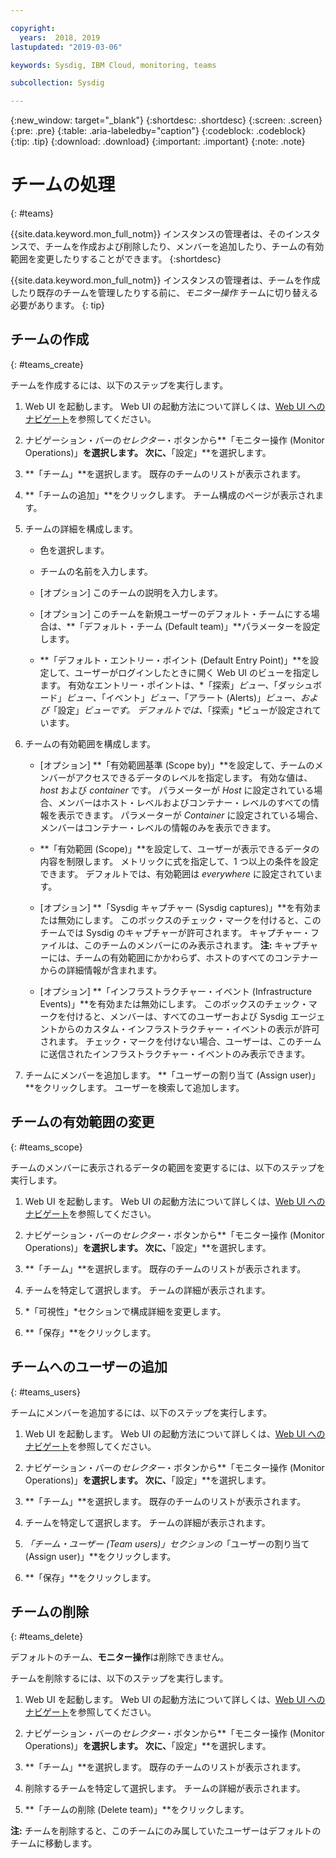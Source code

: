 ```yaml
---

copyright:
  years:  2018, 2019
lastupdated: "2019-03-06"

keywords: Sysdig, IBM Cloud, monitoring, teams

subcollection: Sysdig

---
```


{:new_window: target="_blank"}
{:shortdesc: .shortdesc}
{:screen: .screen}
{:pre: .pre}
{:table: .aria-labeledby="caption"}
{:codeblock: .codeblock}
{:tip: .tip}
{:download: .download}
{:important: .important}
{:note: .note}

# チームの処理
{: #teams}

{{site.data.keyword.mon_full_notm}} インスタンスの管理者は、そのインスタンスで、チームを作成および削除したり、メンバーを追加したり、チームの有効範囲を変更したりすることができます。 
{:shortdesc} 

{{site.data.keyword.mon_full_notm}} インスタンスの管理者は、チームを作成したり既存のチームを管理したりする前に、*モニター操作* チームに切り替える必要があります。
{: tip}

## チームの作成
{: #teams_create}

チームを作成するには、以下のステップを実行します。

1. Web UI を起動します。 Web UI の起動方法について詳しくは、[Web UI へのナビゲート](/docs/services/Monitoring-with-Sysdig?topic=Sysdig-launch#launch)を参照してください。 
    
2. ナビゲーション・バーの*セレクター*・ボタンから**「モニター操作 (Monitor Operations)」**を選択します。 次に、**「設定」**を選択します。

3. **「チーム」**を選択します。 既存のチームのリストが表示されます。

4. **「チームの追加」**をクリックします。 チーム構成のページが表示されます。

5. チームの詳細を構成します。 

    * 色を選択します。

    * チームの名前を入力します。

    * [オプション] このチームの説明を入力します。

    * [オプション] このチームを新規ユーザーのデフォルト・チームにする場合は、**「デフォルト・チーム (Default team)」**パラメーターを設定します。

    * **「デフォルト・エントリー・ポイント (Default Entry Point)」**を設定して、ユーザーがログインしたときに開く Web UI のビューを指定します。 有効なエントリー・ポイントは、*「探索」*ビュー、*「ダッシュボード」*ビュー、*「イベント」*ビュー、*「アラート (Alerts)」*ビュー、および*「設定」*ビューです。 デフォルトでは、*「探索」*ビューが設定されています。

6. チームの有効範囲を構成します。 

    * [オプション] **「有効範囲基準 (Scope by)」**を設定して、チームのメンバーがアクセスできるデータのレベルを指定します。 有効な値は、*host* および *container* です。 パラメーターが *Host* に設定されている場合、メンバーはホスト・レベルおよびコンテナー・レベルのすべての情報を表示できます。 パラメーターが *Container* に設定されている場合、メンバーはコンテナー・レベルの情報のみを表示できます。

    * **「有効範囲 (Scope)」**を設定して、ユーザーが表示できるデータの内容を制限します。 メトリックに式を指定して、1 つ以上の条件を設定できます。 デフォルトでは、有効範囲は *everywhere* に設定されています。
	
    * [オプション] **「Sysdig キャプチャー (Sysdig captures)」**を有効または無効にします。 このボックスのチェック・マークを付けると、このチームでは Sysdig のキャプチャーが許可されます。 キャプチャー・ファイルは、このチームのメンバーにのみ表示されます。 **注:** キャプチャーには、チームの有効範囲にかかわらず、ホストのすべてのコンテナーからの詳細情報が含まれます。

    * [オプション] **「インフラストラクチャー・イベント (Infrastructure Events)」**を有効または無効にします。 このボックスのチェック・マークを付けると、メンバーは、すべてのユーザーおよび Sysdig エージェントからのカスタム・インフラストラクチャー・イベントの表示が許可されます。 チェック・マークを付けない場合、ユーザーは、このチームに送信されたインフラストラクチャー・イベントのみ表示できます。 

6. チームにメンバーを追加します。 **「ユーザーの割り当て (Assign user)」**をクリックします。 ユーザーを検索して追加します。



## チームの有効範囲の変更
{: #teams_scope}

チームのメンバーに表示されるデータの範囲を変更するには、以下のステップを実行します。 

1. Web UI を起動します。 Web UI の起動方法について詳しくは、[Web UI へのナビゲート](/docs/services/Monitoring-with-Sysdig?topic=Sysdig-launch#launch)を参照してください。 
    
2. ナビゲーション・バーの*セレクター*・ボタンから**「モニター操作 (Monitor Operations)」**を選択します。 次に、**「設定」**を選択します。

3. **「チーム」**を選択します。 既存のチームのリストが表示されます。

4. チームを特定して選択します。 チームの詳細が表示されます。

5. *「可視性」*セクションで構成詳細を変更します。

6. **「保存」**をクリックします。 


## チームへのユーザーの追加
{: #teams_users}

チームにメンバーを追加するには、以下のステップを実行します。 

1. Web UI を起動します。 Web UI の起動方法について詳しくは、[Web UI へのナビゲート](/docs/services/Monitoring-with-Sysdig?topic=Sysdig-launch#launch)を参照してください。 
    
2. ナビゲーション・バーの*セレクター*・ボタンから**「モニター操作 (Monitor Operations)」**を選択します。 次に、**「設定」**を選択します。

3. **「チーム」**を選択します。 既存のチームのリストが表示されます。

4. チームを特定して選択します。 チームの詳細が表示されます。

5. *「チーム・ユーザー (Team users)」*セクションの**「ユーザーの割り当て (Assign user)」**をクリックします。

6. **「保存」**をクリックします。 


## チームの削除
{: #teams_delete}

デフォルトのチーム、**モニター操作**は削除できません。 

チームを削除するには、以下のステップを実行します。

1. Web UI を起動します。 Web UI の起動方法について詳しくは、[Web UI へのナビゲート](/docs/services/Monitoring-with-Sysdig?topic=Sysdig-launch#launch)を参照してください。 
    
2. ナビゲーション・バーの*セレクター*・ボタンから**「モニター操作 (Monitor Operations)」**を選択します。 次に、**「設定」**を選択します。

3. **「チーム」**を選択します。 既存のチームのリストが表示されます。

4. 削除するチームを特定して選択します。 チームの詳細が表示されます。

5. **「チームの削除 (Delete team)」**をクリックします。

**注:** チームを削除すると、このチームにのみ属していたユーザーはデフォルトのチームに移動します。



